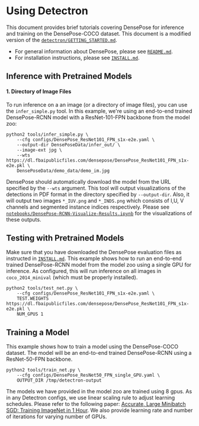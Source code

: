 # Using Detectron

This document provides brief tutorials covering DensePose for inference and training on the DensePose-COCO dataset.
This document is a modified version of the [`detectron/GETTING_STARTED.md`](https://github.com/facebookresearch/Detectron/blob/master/GETTING_STARTED.md).

- For general information about DensePose, please see [`README.md`](README.md).
- For installation instructions, please see [`INSTALL.md`](INSTALL.md).

## Inference with Pretrained Models

#### 1. Directory of Image Files
To run inference on a an image (or a directory of image files), you can use the `infer_simple.py` tool. In this example, we're using an end-to-end trained DensePose-RCNN model with a ResNet-101-FPN backbone from the model zoo:
```
python2 tools/infer_simple.py \
    --cfg configs/DensePose_ResNet101_FPN_s1x-e2e.yaml \
    --output-dir DensePoseData/infer_out/ \
    --image-ext jpg \
    --wts https://dl.fbaipublicfiles.com/densepose/DensePose_ResNet101_FPN_s1x-e2e.pkl \
    DensePoseData/demo_data/demo_im.jpg
```

DensePose should automatically download the model from the URL specified by the `--wts` argument. This tool will output visualizations of the detections in PDF format in the directory specified by `--output-dir`. Also, it will output two images `*_IUV.png` and `*_INDS.png` which consists of I,U, V channels and segmented instance indices respectively. Please see [`notebooks/DensePose-RCNN-Visualize-Results.ipynb`](notebooks/DensePose-RCNN-Visualize-Results.ipynb) for the visualizations of these outputs.


## Testing with Pretrained Models

Make sure that you have downloaded the DensePose evaluation files as instructed in [`INSTALL.md`](INSTALL.md). 
This example shows how to run an end-to-end trained DensePose-RCNN model from the model zoo using a single GPU for inference. As configured, this will run inference on all images in `coco_2014_minival` (which must be properly installed).

```
python2 tools/test_net.py \
    --cfg configs/DensePose_ResNet101_FPN_s1x-e2e.yaml \
    TEST.WEIGHTS https://dl.fbaipublicfiles.com/densepose/DensePose_ResNet101_FPN_s1x-e2e.pkl \
    NUM_GPUS 1
```

## Training a Model

This example shows how to train a model using the DensePose-COCO dataset. The model will be an end-to-end trained DensePose-RCNN using a ResNet-50-FPN backbone. 

```
python2 tools/train_net.py \
    --cfg configs/DensePose_ResNet50_FPN_single_GPU.yaml \
    OUTPUT_DIR /tmp/detectron-output
```
The models we have provided in the model zoo are trained using 8 gpus. As in any  Detectron configs, we use linear scaling rule to adjust learning schedules. Please refer to the following paper: [Accurate, Large Minibatch SGD: Training ImageNet in 1 Hour](https://arxiv.org/abs/1706.02677). We also provide learning rate and number of iterations for varying number of GPUs.

